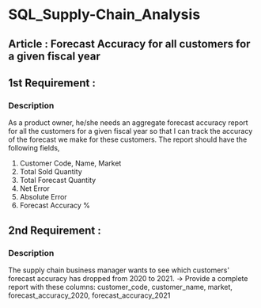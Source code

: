 # SQL_Supply-Chain_Analysis
## Article : Forecast Accuracy for all customers for a given fiscal year
## 1st Requirement : 
### Description
As a product owner, he/she needs an aggregate forecast accuracy report for all the customers for a given fiscal year
so that I can track the accuracy of the forecast we make for these customers.
The report should have the following fields,
1. Customer Code, Name, Market
2. Total Sold Quantity
3. Total Forecast Quantity
4. Net Error
5. Absolute Error
6. Forecast Accuracy %

## 2nd Requirement : 
### Description
The supply chain business manager wants to see which customers' forecast accuracy has dropped from 2020 to 2021.
-> Provide a complete report with these columns: customer_code, customer_name, market, forecast_accuracy_2020, forecast_accuracy_2021
